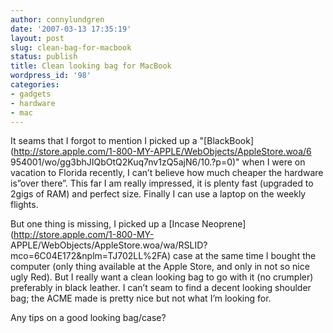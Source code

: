 ```yaml
---
author: connylundgren
date: '2007-03-13 17:35:19'
layout: post
slug: clean-bag-for-macbook
status: publish
title: Clean looking bag for MacBook
wordpress_id: '98'
categories:
- gadgets
- hardware
- mac
---
```


It seams that I forgot to mention I picked up a
"[BlackBook](http://store.apple.com/1-800-MY-APPLE/WebObjects/AppleStore.woa/6
954001/wo/gg3bhJIQbOtQ2Kuq7nv1zQ5ajN6/10.?p=0)" when I were on vacation to
Florida recently, I can’t believe how much cheaper the hardware is”over
there”. This far I am really impressed, it is plenty fast (upgraded to 2gigs
of RAM) and perfect size. Finally I can use a laptop on the weekly flights.

But one thing is missing, I picked up a [Incase
Neoprene](http://store.apple.com/1-800-MY-
APPLE/WebObjects/AppleStore.woa/wa/RSLID?mco=6C04E172&nplm=TJ702LL%2FA) case
at the same time I bought the computer (only thing available at the Apple
Store, and only in not so nice ugly Red). But I really want a clean looking
bag to go with it (no crumpler) preferably in black leather. I can’t seam to
find a decent looking shoulder bag; the ACME made is pretty nice but not what
I’m looking for.

Any tips on a good looking bag/case?

